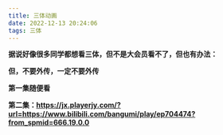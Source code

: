 ```yaml
---
title: 三体动画
date: 2022-12-13 20:24:06
tags: 三体
---
```


**据说好像很多同学都想看三体，但不是大会员看不了，但也有办法：**

**但，不要外传，一定不要外传**

**第一集随便看**

**第二集：https://jx.playerjy.com/?url=https://www.bilibili.com/bangumi/play/ep704474?from_spmid=666.19.0.0**